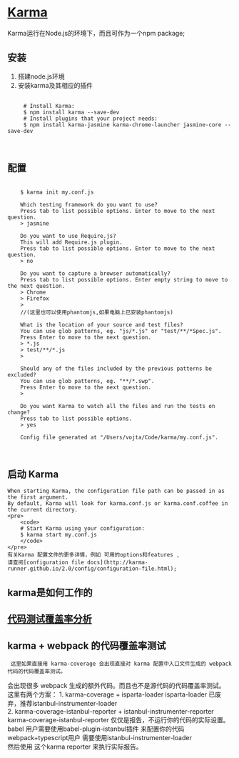 # [Karma](http://karma-runner.github.io/2.0/index.html)
  Karma运行在Node.js的环境下，而且可作为一个npm package;
  ## 安装
  1. 搭建node.js环境
  2. 安装karma及其相应的插件
  <pre>
    <code>
	 # Install Karma:
     $ npm install karma --save-dev
     # Install plugins that your project needs:
     $ npm install karma-jasmine karma-chrome-launcher jasmine-core --save-dev
	</code>
  </pre>
 ## 配置
 <pre>
    <code>
	$ karma init my.conf.js

	Which testing framework do you want to use?
	Press tab to list possible options. Enter to move to the next question.
	> jasmine

	Do you want to use Require.js?
	This will add Require.js plugin.
	Press tab to list possible options. Enter to move to the next question.
	> no

	Do you want to capture a browser automatically?
	Press tab to list possible options. Enter empty string to move to the next question.
	> Chrome
	> Firefox
	>
	//(这里也可以使用phantomjs,如果电脑上已安装phantomjs)

	What is the location of your source and test files?
	You can use glob patterns, eg. "js/*.js" or "test/**/*Spec.js".
	Press Enter to move to the next question.
	> *.js
	> test/**/*.js
	>

	Should any of the files included by the previous patterns be excluded?
	You can use glob patterns, eg. "**/*.swp".
	Press Enter to move to the next question.
	>

	Do you want Karma to watch all the files and run the tests on change?
	Press tab to list possible options.
	> yes

	Config file generated at "/Users/vojta/Code/karma/my.conf.js".
	</code>
 </pre>
 
 ## 启动 Karma
	When starting Karma, the configuration file path can be passed in as the first argument.
	By default, Karma will look for karma.conf.js or karma.conf.coffee in the current directory.
	<pre>
		<code>
		# Start Karma using your configuration:
		$ karma start my.conf.js
		</code>
	</pre>
	有关Karma 配置文件的更多详情，例如 可用的options和features ,
	请查阅[configuration file docs](http://karma-runner.github.io/2.0/config/configuration-file.html);


 ## karma是如何工作的
 
 
 ## [代码测试覆盖率分析](https://www.v2ex.com/t/385149)
 
 ## karma + webpack 的代码覆盖率测试
     这里如果直接用 karma-coverage 会出现直接对 karma 配置中入口文件生成的 webpack 代码的代码覆盖率测试。
 会出现很多 webpack 生成的额外代码。而且也不是源代码的代码覆盖率测试。
     这里有两个方案：
	 1. karma-coverage + isparta-loader
	  isparta-loader  已废弃，推荐istanbul-instrumenter-loader 	  
	 2. karma-coverage-istanbul-reporter + istanbul-instrumenter-reporter 
	    karma-coverage-istanbul-reporter  仅仅是报告，不运行你的代码的实际设置。
		babel 用户需要使用babel-plugin-istanbul插件   来配置你的代码
		webpack+typescript用户 需要使用istanbul-instrumenter-loader  
		然后使用 这个karma reporter 来执行实际报告。
	    
 
 
	
	
	
	